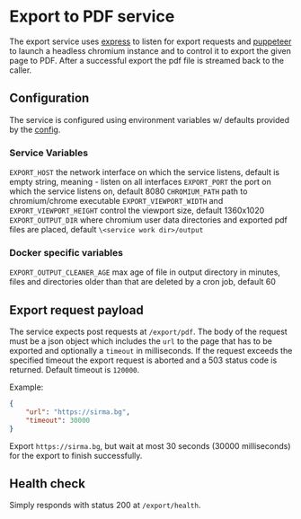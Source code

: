 # Export to PDF service

The export service uses [express](https://expressjs.com/) to listen for export requests and [puppeteer](https://github.com/GoogleChrome/puppeteer) to launch a headless chromium instance and to control it to export the given page to PDF. After a successful export the pdf file is streamed back to the caller.

## Configuration

The service is configured using environment variables w/ defaults provided by the [config](lib/config.js).

### Service Variables

`EXPORT_HOST` the network interface on which the service listens, default is empty string, meaning - listen on all interfaces
`EXPORT_PORT` the port on which the service listens on, default 8080
`CHROMIUM_PATH` path to chromium/chrome executable
`EXPORT_VIEWPORT_WIDTH` and `EXPORT_VIEWPORT_HEIGHT` control the viewport size, default 1360x1020
`EXPORT_OUTPUT_DIR` where chromium user data directories and exported pdf files are placed, default `\<service work dir>/output`

### Docker specific variables

`EXPORT_OUTPUT_CLEANER_AGE` max age of file in output directory in minutes, files and directories older than that are deleted by a cron job, default 60

## Export request payload

The service expects post requests at `/export/pdf`.
The body of the request must be a json object which includes the `url` to the page that has to be exported and optionally a `timeout` in milliseconds.
If the request exceeds the specified timeout the export request is aborted and a 503 status code is returned. Default timeout is `120000`.

Example:
```json
{
	"url": "https://sirma.bg",
	"timeout": 30000
}
```

Export `https://sirma.bg`, but wait at most 30 seconds (30000 milliseconds) for the export to finish successfully.

## Health check

Simply responds with status 200 at `/export/health`.
